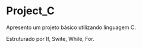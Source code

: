 # Project_C

Apresento um projeto básico utilizando linguagem C.

Estruturado por If, Swite, While, For.
